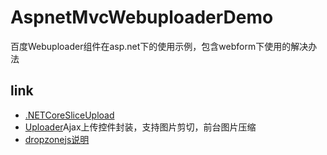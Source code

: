 # AspnetMvcWebuploaderDemo
百度Webuploader组件在asp.net下的使用示例，包含webform下使用的解决办法



## link
- [.NETCoreSliceUpload](https://github.com/wangpengxpy/.NETCoreSliceUpload/blob/master/slice_demo/Controllers/UploadController.cs)
- [Uploader](https://github.com/tianma3798/Uploader)Ajax上传控件封装，支持图片剪切，前台图片压缩
- [dropzonejs说明](http://wxb.github.io/dropzonejs.com.zh-CN/dropzonezh-CN/#configuration-options)